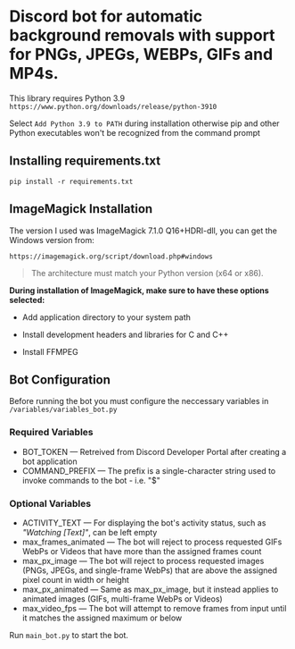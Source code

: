 # Discord bot for automatic background removals with support for PNGs, JPEGs, WEBPs, GIFs and MP4s.




This library requires Python 3.9
`https://www.python.org/downloads/release/python-3910`

Select `Add Python 3.9 to PATH` during installation otherwise pip and other Python executables won't be recognized from the command prompt




## Installing requirements.txt
```pip install -r requirements.txt```




## ImageMagick Installation
The version I used was ImageMagick 7.1.0 Q16+HDRI-dll, you can get the Windows version from:

`https://imagemagick.org/script/download.php#windows`

> The architecture must match your Python version (x64 or x86).




**During installation of ImageMagick, make sure to have these options selected:**

- Add application directory to your system path

- Install development headers and libraries for C and C++

- Install FFMPEG


## Bot Configuration
Before running the bot you must configure the neccessary variables in `/variables/variables_bot.py`
### Required Variables
- BOT_TOKEN — Retreived from Discord Developer Portal after creating a bot application
- COMMAND_PREFIX — The prefix is a single-character string used to invoke commands to the bot - i.e. "$"

### Optional Variables
- ACTIVITY_TEXT — For displaying the bot's activity status, such as *"Watching [Text]"*, can be left empty
- max_frames_animated — The bot will reject to process requested GIFs WebPs or Videos that have more than the assigned frames count
- max_px_image — The bot will reject to process requested images (PNGs, JPEGs, and single-frame WebPs) that are above the assigned pixel count in width or height
- max_px_animated — Same as max_px_image, but it instead applies to animated images (GIFs, multi-frame WebPs or Videos)
- max_video_fps — The bot will attempt to remove frames from input until it matches the assigned maximum or below

Run `main_bot.py` to start the bot.
